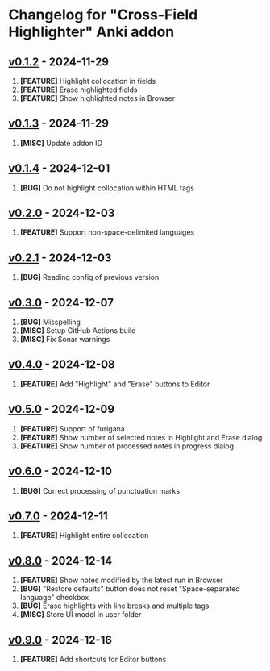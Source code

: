 # Changelog for "Cross-Field Highlighter" Anki addon

## [v0.1.2](https://github.com/Aleks-Ya/cross-field-highlighter-anki-addon/releases/tag/v0.1.2) - 2024-11-29

1. __[FEATURE]__ Highlight collocation in fields
2. __[FEATURE]__ Erase highlighted fields
3. __[FEATURE]__ Show highlighted notes in Browser

## [v0.1.3](https://github.com/Aleks-Ya/cross-field-highlighter-anki-addon/releases/tag/v0.1.3) - 2024-11-29

1. __[MISC]__ Update addon ID

## [v0.1.4](https://github.com/Aleks-Ya/cross-field-highlighter-anki-addon/releases/tag/v0.1.4) - 2024-12-01

1. __[BUG]__ Do not highlight collocation within HTML tags

## [v0.2.0](https://github.com/Aleks-Ya/cross-field-highlighter-anki-addon/releases/tag/v0.2.0) - 2024-12-03

1. __[FEATURE]__ Support non-space-delimited languages

## [v0.2.1](https://github.com/Aleks-Ya/cross-field-highlighter-anki-addon/releases/tag/v0.2.1) - 2024-12-03

1. __[BUG]__ Reading config of previous version

## [v0.3.0](https://github.com/Aleks-Ya/cross-field-highlighter-anki-addon/releases/tag/v0.3.0) - 2024-12-07

1. __[BUG]__ Misspelling
2. __[MISC]__ Setup GitHub Actions build
3. __[MISC]__ Fix Sonar warnings

## [v0.4.0](https://github.com/Aleks-Ya/cross-field-highlighter-anki-addon/releases/tag/v0.4.0) - 2024-12-08

1. __[FEATURE]__ Add "Highlight" and "Erase" buttons to Editor

## [v0.5.0](https://github.com/Aleks-Ya/cross-field-highlighter-anki-addon/releases/tag/v0.5.0) - 2024-12-09

1. __[FEATURE]__ Support of furigana
2. __[FEATURE]__ Show number of selected notes in Highlight and Erase dialog
3. __[FEATURE]__ Show number of processed notes in progress dialog

## [v0.6.0](https://github.com/Aleks-Ya/cross-field-highlighter-anki-addon/releases/tag/v0.6.0) - 2024-12-10

1. __[BUG]__ Correct processing of punctuation marks

## [v0.7.0](https://github.com/Aleks-Ya/cross-field-highlighter-anki-addon/releases/tag/v0.7.0) - 2024-12-11

1. __[FEATURE]__ Highlight entire collocation

## [v0.8.0](https://github.com/Aleks-Ya/cross-field-highlighter-anki-addon/releases/tag/v0.8.0) - 2024-12-14

1. __[FEATURE]__ Show notes modified by the latest run in Browser
2. __[BUG]__ "Restore defaults" button does not reset "Space-separated language" checkbox
3. __[BUG]__ Erase highlights with line breaks and multiple tags
4. __[MISC]__ Store UI model in user folder

## [v0.9.0](https://github.com/Aleks-Ya/cross-field-highlighter-anki-addon/releases/tag/v0.9.0) - 2024-12-16

1. __[FEATURE]__ Add shortcuts for Editor buttons
